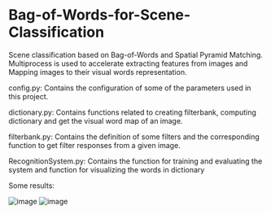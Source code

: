 # Bag-of-Words-for-Scene-Classification

Scene classification based on Bag-of-Words and Spatial Pyramid Matching. 
Multiprocess is used to accelerate extracting features from images and Mapping
images to their visual words representation.

config.py: Contains the configuration of some of the parameters used in this 
project.

dictionary.py: Contains functions related to creating filterbank, computing
dictionary and get the visual word map of an image.

filterbank.py: Contains the definition of some filters and the corresponding 
function to get filter responses from a given image.

RecognitionSystem.py: Contains the function for training and evaluating the system
and function for visualizing the words in dictionary

Some results:

![image](https://github.com/skfory/Bag-of-Words-for-Scene-Classification/blob/master/result_image/image1.jpg)
![image](https://github.com/skfory/Bag-of-Words-for-Scene-Classification/blob/master/result_image/WordMap_1.png)
